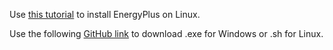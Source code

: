 Use [this tutorial](http://apps1.eere.energy.gov/buildings/energyplus/energyplus_download_Linux.cfm) to install EnergyPlus on Linux.

Use the following [GitHub link](https://github.com/nrel/EnergyPlusRelease/releases) to download .exe for Windows or .sh for Linux.
